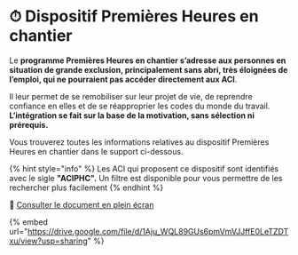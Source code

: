 # ⏱ Dispositif Premières Heures en chantier

Le **programme Premières Heures en chantier s’adresse aux personnes en situation de grande exclusion, principalement sans abri, très éloignées de l’emploi, qui ne pourraient pas accéder directement aux ACI**.

&#x20;Il leur permet de se remobiliser sur leur projet de vie, de reprendre confiance en elles et de se réapproprier les codes du monde du travail. **L’intégration se fait sur la base de la motivation, sans sélection ni prérequis.**

Vous trouverez toutes les informations relatives au dispositif Premières Heures en chantier dans le support ci-dessous.

{% hint style="info" %}
Les ACI qui proposent ce dispositif sont identifiés avec le sigle **"ACIPHC".** Un filtre est disponible pour vous permettre de les rechercher plus facilement
{% endhint %}

📕 [Consulter le document en plein écran](https://drive.google.com/file/d/1Aju\_WQL89GUs6pmVmVJJffE0LeTZDTxu/view)

{% embed url="https://drive.google.com/file/d/1Aju_WQL89GUs6pmVmVJJffE0LeTZDTxu/view?usp=sharing" %}

